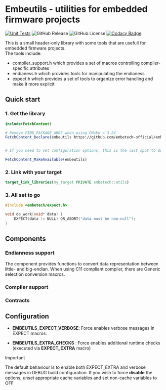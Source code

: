 # Embeutils - utilities for embedded firmware projects

[![Unit Tests](https://github.com/embetech-official/embeutils/actions/workflows/unit_tests.yml/badge.svg)](https://github.com/embetech-official/embeutils/actions/workflows/unit_tests.yml)
![GitHub Release](https://img.shields.io/github/v/release/embetech-official/embeutils)
![GitHub License](https://img.shields.io/github/license/embetech-official/embeutils)
[![Codacy Badge](https://app.codacy.com/project/badge/Grade/dfab6840a2af4fb890993c76798a587e)](https://app.codacy.com/gh/embetech-official/embeutils/dashboard?utm_source=gh&utm_medium=referral&utm_content=&utm_campaign=Badge_grade)

This is a small header-only library with some tools that are usefull for embedded firmware projects.\
The tools include:
- compiler_support.h which provides a set of macros controlling compiler-specific attributes
- endianess.h which provides tools for manipulating the endianess
- expect.h which provides a set of tools to organize error handling and make it more explicit

## Quick start
### 1. Get the library
```cmake
include(FetchContent)

# Remove FIND_PACKAGE_ARGS when using CMake < 3.24
FetchContent_Declare(embeutils https://github.com/embetech-official/embeutils/archive/refs/tags/v1.zip FIND_PACKAGE_ARGS)


# If you need to set configuration options, this is the last spot to do so

FetchContent_MakeAvailable(embeutils)
```


### 2. Link with your target
```cmake
target_link_libraries(my_target PRIVATE embetech::utils)
```

### 3. All set to go
```c
#include <embetech/expect.h>

void do_work(void* data) {
    EXPECT(data != NULL) OR_ABORT("data must be non-null");
}
```

## Components

### Endianness support
The component provides functions to convert data representation between little- and big-endian.
When using C11 compliant compiler, there are Generic selection conversion macros.

### Compiler support

### Contracts


## Configuration
- **EMBEUTILS_EXPECT_VERBOSE**: Force enables verbose messages in EXPECT macros.

- **EMBEUTILS_EXTRA_CHECKS** : Force enables additional runtime checks (executed via **EXPECT_EXTRA** macro)

> [!IMPORTANT]
> The default behaviour is to enable both EXPECT_EXTRA and verbose messages in DEBUG build configuration. If you wish to force **disable** the options, unset appropriate cache variables and set non-cache variables to OFF
